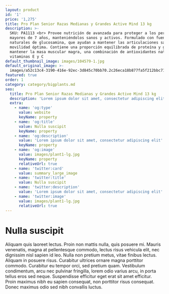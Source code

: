 ```yaml
---
layout: product
id: '1'
price: '1,275'
title: Pro Plan Senior Razas Medianas y Grandes Active Mind 13 kg
description: >-
  SKU: PA1113 <br> Provee nutrición de avanzada para proteger a los perros
  mayores de 7 años, manteniéndolos sanos y activos. Formulado con fuentes
  naturales de glucosamina, que ayudan a mantener las articulaciones sanas y una
  movilidad óptima. Contiene una proporción equilibrada de proteína y grasa para
  mantener la masa muscular magra, una combinación de antioxidantes naturales y
  vitaminas E y C
default_thumbnail_image: images/104579-1.jpg
default_original_image: >-
  images/a52c13c4-3190-416e-92ec-3d845c70bb70.2c26eca18b877fa5f212bbc71b9c85c0.webp
featured: true
order: 1
category: category/bigplants.md
seo:
  title: Pro Plan Senior Razas Medianas y Grandes Active Mind 13 kg
  description: 'Lorem ipsum dolor sit amet, consectetur adipiscing elit'
  extra:
    - name: 'og:type'
      value: website
      keyName: property
    - name: 'og:title'
      value: Nulla suscipit
      keyName: property
    - name: 'og:description'
      value: 'Lorem ipsum dolor sit amet, consectetur adipiscing elit'
      keyName: property
    - name: 'og:image'
      value: images/plant1-lg.jpg
      keyName: property
      relativeUrl: true
    - name: 'twitter:card'
      value: summary_large_image
    - name: 'twitter:title'
      value: Nulla suscipit
    - name: 'twitter:description'
      value: 'Lorem ipsum dolor sit amet, consectetur adipiscing elit'
    - name: 'twitter:image'
      value: images/plant1-lg.jpg
      relativeUrl: true
---
```


# Nulla suscipit

Aliquam quis laoreet lectus. Proin non mattis nulla, quis posuere mi. Mauris venenatis, magna at pellentesque commodo, lectus risus vehicula elit, nec dignissim nisl sapien id leo. Nulla non pretium metus, vitae finibus lectus. Aliquam in posuere risus. Curabitur ultrices ornare magna porttitor commodo. Curabitur eu tempor orci, sed pretium quam. Vestibulum condimentum, arcu nec pulvinar fringilla, lorem odio varius arcu, in porta tellus eros sed neque. Suspendisse efficitur eget erat sit amet efficitur. Proin maximus nibh eu sapien consequat, non porttitor risus consequat. Donec maximus odio sed nibh convallis luctus.
